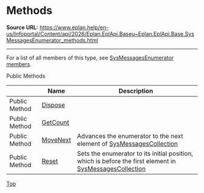 # Methods

**Source URL:** https://www.eplan.help/en-us/Infoportal/Content/api/2026/Eplan.EplApi.Baseu~Eplan.EplApi.Base.SysMessagesEnumerator_methods.html

---

For a list of all members of this type, see [SysMessagesEnumerator members](Eplan.EplApi.Baseu~Eplan.EplApi.Base.SysMessagesEnumerator_members.html).

Public Methods

|  | Name | Description |
| --- | --- | --- |
| Public Method | [Dispose](Eplan.EplApi.Baseu~Eplan.EplApi.Base.SysMessagesEnumerator~Dispose().html) |  |
| Public Method | [GetCount](Eplan.EplApi.Baseu~Eplan.EplApi.Base.SysMessagesEnumerator~GetCount.html) |  |
| Public Method | [MoveNext](Eplan.EplApi.Baseu~Eplan.EplApi.Base.SysMessagesEnumerator~MoveNext.html) | Advances the enumerator to the next element of [SysMessagesCollection](Eplan.EplApi.Baseu~Eplan.EplApi.Base.SysMessagesCollection.html) |
| Public Method | [Reset](Eplan.EplApi.Baseu~Eplan.EplApi.Base.SysMessagesEnumerator~Reset.html) | Sets the enumerator to its initial position, which is before the first element in [SysMessagesCollection](Eplan.EplApi.Baseu~Eplan.EplApi.Base.SysMessagesCollection.html) |

[Top](#top)
